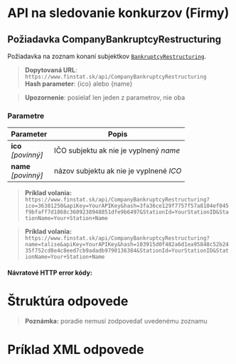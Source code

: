 # API na sledovanie konkurzov (Firmy)

## Požiadavka CompanyBankruptcyRestructuring
Požiadavka na zoznam konaní subjektkov [`BankruptcyRestructuring`](#BankruptcyRestructuring).
> **Dopytovaná URL**: ```https://www.finstat.sk/api/CompanyBankruptcyRestructuring```<br />
> **Hash parameter**: {ico} alebo {name} 

>**Upozornenie**: posielať len jeden z parametrov, nie oba

### Parametre
| Parameter | Popis |
| ----------- | ----------- |
| **ico**<br />*[povinný]*|  IČO subjektu ak nie je vyplnený *name* |
| **name**<br />*[povinný]*| názov subjektu ak nie je vyplnené *ICO*  |

[](../../../common/parameters/parameters-sk.md ':include')


> **Príklad volania:** ```https://www.finstat.sk/api/CompanyBankruptcyRestructuring?ico=36381250&apiKey=YourAPIKey&hash=3fa36ce129f7757f57a8104ef045f9bfaff7d1868c3609238948851dfe9b6497&StationId=YourStationID&StationName=Your+Station+Name```

> **Príklad volania:** ```https://www.finstat.sk/api/CompanyBankruptcyRestructuring?name=talise&apiKey=YourAPIKey&hash=103915d0f482a6d1ea95848c52b2435f752cd8e4c8eed7cb9adadb9790136384&StationId=YourStationID&StationName=Your+Station+Name```

#### Návratové HTTP error kódy:
[](../../../common/http/errorcodes-sk.md ':include')

# Štruktúra odpovede
[](../../../common/responses/bankruptcyrestructuring-sk.md ':include')

[](../../../common/responses/personaddress-sk.md ':include')

> **Poznámka:** poradie nemusí zodpovedať uvedenému zoznamu

# Príklad XML odpovede
[](../../../common/examples/bankruptcyrestructuring.md ':include')

